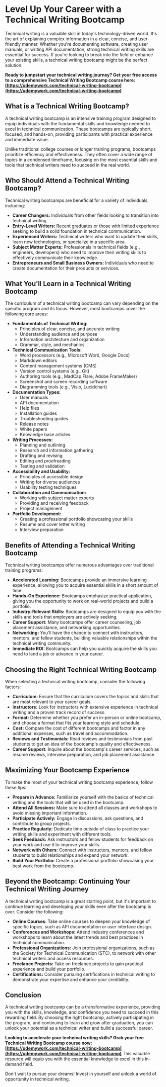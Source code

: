# Level Up Your Career with a Technical Writing Bootcamp

Technical writing is a valuable skill in today's technology-driven world. It's the art of explaining complex information in a clear, concise, and user-friendly manner. Whether you're documenting software, creating user manuals, or writing API documentation, strong technical writing skills are essential for success. If you're looking to break into the field or enhance your existing skills, a technical writing bootcamp might be the perfect solution.

**Ready to jumpstart your technical writing journey? Get your free access to a comprehensive Technical Writing Bootcamp course here: [https://udemywork.com/technical-writing-bootcamp](https://udemywork.com/technical-writing-bootcamp)**

## What is a Technical Writing Bootcamp?

A technical writing bootcamp is an intensive training program designed to equip individuals with the fundamental skills and knowledge needed to excel in technical communication. These bootcamps are typically short, focused, and hands-on, providing participants with practical experience and immediate value.

Unlike traditional college courses or longer training programs, bootcamps prioritize efficiency and effectiveness. They often cover a wide range of topics in a condensed timeframe, focusing on the most essential skills and tools that technical writers need to succeed in the real world.

## Who Should Attend a Technical Writing Bootcamp?

Technical writing bootcamps are beneficial for a variety of individuals, including:

*   **Career Changers:** Individuals from other fields looking to transition into technical writing.
*   **Entry-Level Writers:** Recent graduates or those with limited experience seeking to build a solid foundation in technical communication.
*   **Experienced Writers:** Technical writers who want to update their skills, learn new technologies, or specialize in a specific area.
*   **Subject Matter Experts:** Professionals in technical fields (e.g., engineers, developers) who need to improve their writing skills to effectively communicate their knowledge.
*   **Entrepreneurs and Small Business Owners:** Individuals who need to create documentation for their products or services.

## What You'll Learn in a Technical Writing Bootcamp

The curriculum of a technical writing bootcamp can vary depending on the specific program and its focus. However, most bootcamps cover the following core areas:

*   **Fundamentals of Technical Writing:**
    *   Principles of clear, concise, and accurate writing
    *   Understanding audience and purpose
    *   Information architecture and organization
    *   Grammar, style, and mechanics
*   **Technical Communication Tools:**
    *   Word processors (e.g., Microsoft Word, Google Docs)
    *   Markdown editors
    *   Content management systems (CMS)
    *   Version control systems (e.g., Git)
    *   Authoring tools (e.g., MadCap Flare, Adobe FrameMaker)
    *   Screenshot and screen recording software
    *   Diagramming tools (e.g., Visio, Lucidchart)
*   **Documentation Types:**
    *   User manuals
    *   API documentation
    *   Help files
    *   Installation guides
    *   Troubleshooting guides
    *   Release notes
    *   White papers
    *   Knowledge base articles
*   **Writing Processes:**
    *   Planning and outlining
    *   Research and information gathering
    *   Drafting and revising
    *   Editing and proofreading
    *   Testing and validation
*   **Accessibility and Usability:**
    *   Principles of accessible design
    *   Writing for diverse audiences
    *   Usability testing techniques
*   **Collaboration and Communication:**
    *   Working with subject matter experts
    *   Providing and receiving feedback
    *   Project management
*   **Portfolio Development:**
    *   Creating a professional portfolio showcasing your skills
    *   Resume and cover letter writing
    *   Interview preparation

## Benefits of Attending a Technical Writing Bootcamp

Technical writing bootcamps offer numerous advantages over traditional training programs:

*   **Accelerated Learning:** Bootcamps provide an immersive learning experience, allowing you to acquire essential skills in a short amount of time.
*   **Hands-On Experience:** Bootcamps emphasize practical application, giving you the opportunity to work on real-world projects and build a portfolio.
*   **Industry-Relevant Skills:** Bootcamps are designed to equip you with the skills and tools that employers are actively seeking.
*   **Career Support:** Many bootcamps offer career counseling, job placement assistance, and networking opportunities.
*   **Networking:** You'll have the chance to connect with instructors, mentors, and fellow students, building valuable relationships within the technical writing community.
*   **Immediate ROI:** Bootcamps can help you quickly acquire the skills you need to land a job or advance in your career.

## Choosing the Right Technical Writing Bootcamp

When selecting a technical writing bootcamp, consider the following factors:

*   **Curriculum:** Ensure that the curriculum covers the topics and skills that are most relevant to your career goals.
*   **Instructors:** Look for instructors with extensive experience in technical writing and a proven track record of success.
*   **Format:** Determine whether you prefer an in-person or online bootcamp, and choose a format that fits your learning style and schedule.
*   **Cost:** Compare the cost of different bootcamps and factor in any additional expenses, such as travel and accommodation.
*   **Reviews and Testimonials:** Read reviews and testimonials from past students to get an idea of the bootcamp's quality and effectiveness.
*   **Career Support:** Inquire about the bootcamp's career services, such as resume reviews, interview preparation, and job placement assistance.

## Maximizing Your Bootcamp Experience

To make the most of your technical writing bootcamp experience, follow these tips:

*   **Prepare in Advance:** Familiarize yourself with the basics of technical writing and the tools that will be used in the bootcamp.
*   **Attend All Sessions:** Make sure to attend all classes and workshops to avoid missing important information.
*   **Participate Actively:** Engage in discussions, ask questions, and contribute to group projects.
*   **Practice Regularly:** Dedicate time outside of class to practice your writing skills and experiment with different tools.
*   **Seek Feedback:** Ask instructors and fellow students for feedback on your work and use it to improve your skills.
*   **Network with Others:** Connect with instructors, mentors, and fellow students to build relationships and expand your network.
*   **Build Your Portfolio:** Create a professional portfolio showcasing your best work from the bootcamp.

## Beyond the Bootcamp: Continuing Your Technical Writing Journey

A technical writing bootcamp is a great starting point, but it's important to continue learning and developing your skills even after the bootcamp is over. Consider the following:

*   **Online Courses:** Take online courses to deepen your knowledge of specific topics, such as API documentation or user interface design.
*   **Conferences and Workshops:** Attend industry conferences and workshops to learn about the latest trends and best practices in technical communication.
*   **Professional Organizations:** Join professional organizations, such as the Society for Technical Communication (STC), to network with other technical writers and access resources.
*   **Freelance Projects:** Take on freelance projects to gain practical experience and build your portfolio.
*   **Certifications:** Consider pursuing certifications in technical writing to demonstrate your expertise and enhance your credibility.

## Conclusion

A technical writing bootcamp can be a transformative experience, providing you with the skills, knowledge, and confidence you need to succeed in this rewarding field. By choosing the right bootcamp, actively participating in the program, and continuing to learn and grow after graduation, you can unlock your potential as a technical writer and build a successful career.

**Looking to accelerate your technical writing skills? Grab your free Technical Writing Bootcamp course now: [https://udemywork.com/technical-writing-bootcamp](https://udemywork.com/technical-writing-bootcamp)** This valuable resource will equip you with the essential knowledge to excel in this in-demand field.

Don't wait to pursue your dreams! Invest in yourself and unlock a world of opportunity in technical writing.
